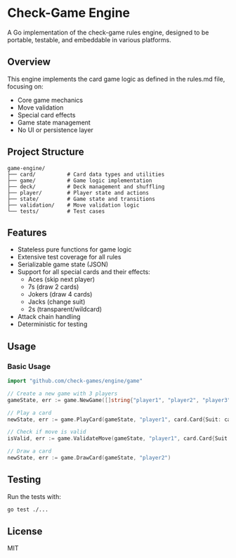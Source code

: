 # Check-Game Engine

A Go implementation of the check-game rules engine, designed to be portable, testable, and embeddable in various platforms.

## Overview

This engine implements the card game logic as defined in the rules.md file, focusing on:

- Core game mechanics
- Move validation
- Special card effects
- Game state management
- No UI or persistence layer

## Project Structure

```
game-engine/
├── card/          # Card data types and utilities
├── game/          # Game logic implementation
├── deck/          # Deck management and shuffling
├── player/        # Player state and actions
├── state/         # Game state and transitions
├── validation/    # Move validation logic
└── tests/         # Test cases
```

## Features

- Stateless pure functions for game logic
- Extensive test coverage for all rules
- Serializable game state (JSON)
- Support for all special cards and their effects:
  - Aces (skip next player)
  - 7s (draw 2 cards)
  - Jokers (draw 4 cards)
  - Jacks (change suit)
  - 2s (transparent/wildcard)
- Attack chain handling
- Deterministic for testing

## Usage

### Basic Usage

```go
import "github.com/check-games/engine/game"

// Create a new game with 3 players
gameState, err := game.NewGame([]string{"player1", "player2", "player3"}, nil)

// Play a card
newState, err := game.PlayCard(gameState, "player1", card.Card{Suit: card.Spades, Rank: card.King})

// Check if move is valid
isValid, err := game.ValidateMove(gameState, "player1", card.Card{Suit: card.Spades, Rank: card.King})

// Draw a card
newState, err := game.DrawCard(gameState, "player2")
```

## Testing

Run the tests with:

```bash
go test ./...
```

## License

MIT 
